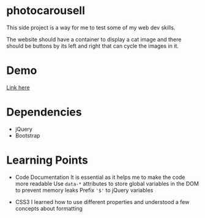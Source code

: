 # photocarousell

This side project is a way for me to test some of my web dev skills.

The website should have a container to display a cat image and there should be buttons by its left and right that can cycle the images in it.

# Demo
[Link here](https://soomingjin.github.io/photocarousell/)

# Dependencies
* jQuery
* Bootstrap

# Learning Points
* Code Documentation
It is essential as it helps me to make the code more readable
Use `data-*` attributes to store global variables in the DOM to prevent memory leaks
Prefix `'$'`  to jQuery variables


* CSS3
I learned how to use different properties and understood a few concepts about formatting
